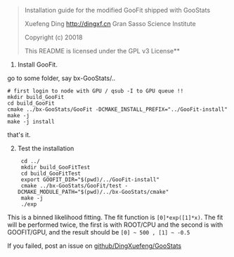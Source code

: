 > Installation guide for the modified GooFit shipped with GooStats
>
>   Xuefeng Ding http://dingxf.cn
>   Gran Sasso Science Institute
>
>   Copyright (c) 20018
>
> This README is licensed under the GPL v3 License**

1. Install GooFit.

go to some folder, say bx-GooStats/..

	# first login to node with GPU / qsub -I to GPU queue !!
	mkdir build_GooFit
	cd build_GooFit
	cmake ../bx-GooStats/GooFit -DCMAKE_INSTALL_PREFIX="../GooFit-install"
	make -j
	make -j install

that's it.

2. Test the installation

		cd ../
		mkdir build_GooFitTest
		cd build_GooFitTest
		export GOOFIT_DIR="$(pwd)/../GooFit-install"
		cmake ../bx-GooStats/GooFit/test -DCMAKE_MODULE_PATH="$(pwd)/../bx-GooStats/cmake"
		make -j
		./exp

This is a binned likelihood fitting. The fit function is `[0]*exp([1]*x)`.
The fit will be performed twice, the first is with ROOT/CPU and the second is
with GOOFIT/GPU, and the result should be  `[0] ~ 500 , [1] ~ -0.5`

If you failed, post an issue on [github/DingXuefeng/GooStats](https://github.com/DingXuefeng/GooStats)
